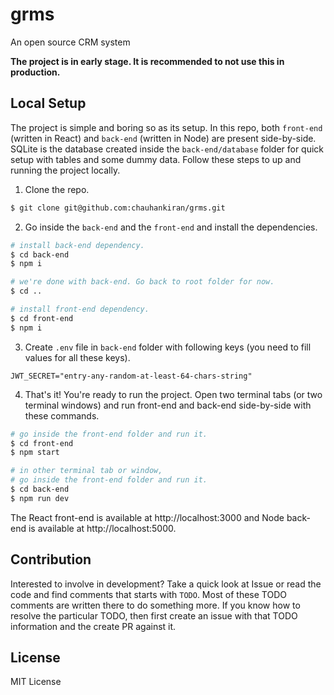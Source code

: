 # grms

An open source CRM system

__The project is in early stage. It is recommended to not use this in production.__

## Local Setup

The project is simple and boring so as its setup. In this repo, both `front-end` (written in React) and `back-end` (written in Node) are present side-by-side. SQLite is the database created inside the `back-end/database` folder for quick setup with tables and some dummy data. Follow these steps to up and running the project locally.

1. Clone the repo. 

```bash
$ git clone git@github.com:chauhankiran/grms.git
```

2. Go inside the `back-end` and the `front-end` and install the dependencies.

```bash
# install back-end dependency.
$ cd back-end
$ npm i

# we're done with back-end. Go back to root folder for now.
$ cd ..

# install front-end dependency.
$ cd front-end
$ npm i
```

3. Create `.env` file in `back-end` folder with following keys (you need to fill values for all these keys).

```
JWT_SECRET="entry-any-random-at-least-64-chars-string"
```

4. That's it! You're ready to run the project. Open two terminal tabs (or two terminal windows) and run front-end and back-end side-by-side with these commands.

```bash
# go inside the front-end folder and run it.
$ cd front-end
$ npm start

# in other terminal tab or window,
# go inside the front-end folder and run it.
$ cd back-end
$ npm run dev
```

The React front-end is available at http://localhost:3000 and Node back-end is available at http://localhost:5000.

## Contribution

Interested to involve in development? Take a quick look at Issue or read the code and find comments that starts with `TODO`. Most of these TODO comments are written there to do something more. If you know how to resolve the particular TODO, then first create an issue with that TODO information and the create PR against it.

## License

MIT License
